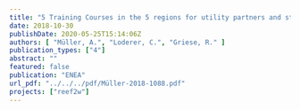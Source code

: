 ```yaml
---
title: "5 Training Courses in the 5 regions for utility partners and stakeholders on pilotactivities"
date: 2018-10-30
publishDate: 2020-05-25T15:14:06Z
authors: [ "Müller, A.", "Loderer, C.", "Griese, R." ]
publication_types: ["4"]
abstract: ""
featured: false
publication: "ENEA"
url_pdf: "../../../pdf/Müller-2018-1088.pdf"
projects: ["reef2w"]
---
```



